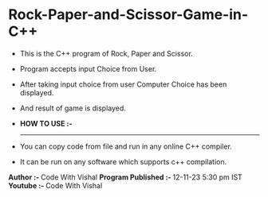 # Rock-Paper-and-Scissor-Game-in-C++
- This is the C++ program of Rock, Paper and Scissor.
- Program accepts input Choice from User.
- After taking input choice from user Computer Choice has been displayed.
- And result of game is displayed.

- <b>HOW TO USE :-</b>
  <hr>
- You can copy code from file and run in any online C++ compiler.
- It can be run on any software which supports c++ compilation.

<b>Author :- </b>Code With Vishal
<b>Program Published :- </b>12-11-23 5:30 pm IST
<b>Youtube :- </b>Code With Vishal
